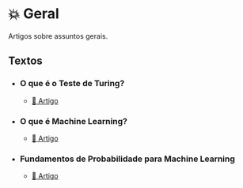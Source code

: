 # 💥 Geral

Artigos sobre assuntos gerais.

## Textos

- ### O que é o Teste de Turing?
  - [📑 Artigo](https://medium.com/turing-talks/turing-talks-1-o-que-%C3%A9-o-teste-de-turing-ee656ced7b6)

- ### O que é Machine Learning?
  - [📑 Artigo](https://medium.com/turing-talks/turing-talks-2-o-que-%C3%A9-machine-learning-b7e7654a86f2)

- ### Fundamentos de Probabilidade para Machine Learning
  - [📑 Artigo](https://medium.com/turing-talks/turing-talks-15-fundamentos-de-probabilidade-para-machine-learning-73dd3202e4c5)